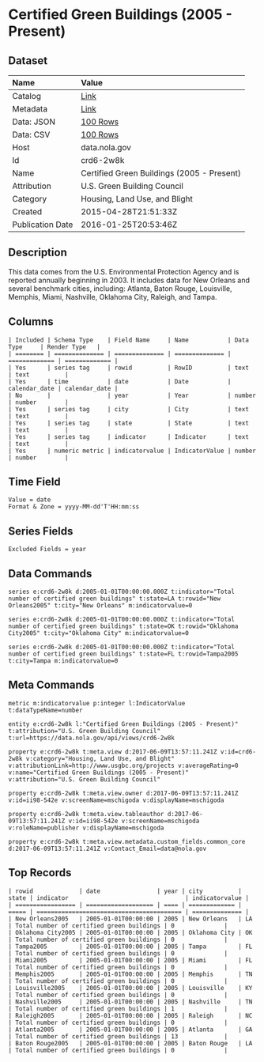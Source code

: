 # Certified Green Buildings (2005 - Present)

## Dataset

| Name | Value |
| :--- | :---- |
| Catalog | [Link](https://catalog.data.gov/dataset/certified-green-buildings-2005-present) |
| Metadata | [Link](https://data.nola.gov/api/views/crd6-2w8k) |
| Data: JSON | [100 Rows](https://data.nola.gov/api/views/crd6-2w8k/rows.json?max_rows=100) |
| Data: CSV | [100 Rows](https://data.nola.gov/api/views/crd6-2w8k/rows.csv?max_rows=100) |
| Host | data.nola.gov |
| Id | crd6-2w8k |
| Name | Certified Green Buildings (2005 - Present) |
| Attribution | U.S. Green Building Council |
| Category | Housing, Land Use, and Blight |
| Created | 2015-04-28T21:51:33Z |
| Publication Date | 2016-01-25T20:53:46Z |

## Description

This data comes from the U.S. Environmental Protection Agency and is reported annually beginning in 2003. It includes data for New Orleans and several benchmark cities, including: Atlanta, Baton Rouge, Louisville, Memphis, Miami, Nashville, Oklahoma City, Raleigh, and Tampa.

## Columns

```ls
| Included | Schema Type    | Field Name     | Name           | Data Type     | Render Type   |
| ======== | ============== | ============== | ============== | ============= | ============= |
| Yes      | series tag     | rowid          | RowID          | text          | text          |
| Yes      | time           | date           | Date           | calendar_date | calendar_date |
| No       |                | year           | Year           | number        | number        |
| Yes      | series tag     | city           | City           | text          | text          |
| Yes      | series tag     | state          | State          | text          | text          |
| Yes      | series tag     | indicator      | Indicator      | text          | text          |
| Yes      | numeric metric | indicatorvalue | IndicatorValue | number        | number        |
```

## Time Field

```ls
Value = date
Format & Zone = yyyy-MM-dd'T'HH:mm:ss
```

## Series Fields

```ls
Excluded Fields = year
```

## Data Commands

```ls
series e:crd6-2w8k d:2005-01-01T00:00:00.000Z t:indicator="Total number of certified green buildings" t:state=LA t:rowid="New Orleans2005" t:city="New Orleans" m:indicatorvalue=0

series e:crd6-2w8k d:2005-01-01T00:00:00.000Z t:indicator="Total number of certified green buildings" t:state=OK t:rowid="Oklahoma City2005" t:city="Oklahoma City" m:indicatorvalue=0

series e:crd6-2w8k d:2005-01-01T00:00:00.000Z t:indicator="Total number of certified green buildings" t:state=FL t:rowid=Tampa2005 t:city=Tampa m:indicatorvalue=0
```

## Meta Commands

```ls
metric m:indicatorvalue p:integer l:IndicatorValue t:dataTypeName=number

entity e:crd6-2w8k l:"Certified Green Buildings (2005 - Present)" t:attribution="U.S. Green Building Council" t:url=https://data.nola.gov/api/views/crd6-2w8k

property e:crd6-2w8k t:meta.view d:2017-06-09T13:57:11.241Z v:id=crd6-2w8k v:category="Housing, Land Use, and Blight" v:attributionLink=http://www.usgbc.org/projects v:averageRating=0 v:name="Certified Green Buildings (2005 - Present)" v:attribution="U.S. Green Building Council"

property e:crd6-2w8k t:meta.view.owner d:2017-06-09T13:57:11.241Z v:id=ii98-542e v:screenName=mschigoda v:displayName=mschigoda

property e:crd6-2w8k t:meta.view.tableauthor d:2017-06-09T13:57:11.241Z v:id=ii98-542e v:screenName=mschigoda v:roleName=publisher v:displayName=mschigoda

property e:crd6-2w8k t:meta.view.metadata.custom_fields.common_core d:2017-06-09T13:57:11.241Z v:Contact_Email=data@nola.gov
```

## Top Records

```ls
| rowid             | date                | year | city          | state | indicator                                 | indicatorvalue | 
| ================= | =================== | ==== | ============= | ===== | ========================================= | ============== | 
| New Orleans2005   | 2005-01-01T00:00:00 | 2005 | New Orleans   | LA    | Total number of certified green buildings | 0              | 
| Oklahoma City2005 | 2005-01-01T00:00:00 | 2005 | Oklahoma City | OK    | Total number of certified green buildings | 0              | 
| Tampa2005         | 2005-01-01T00:00:00 | 2005 | Tampa         | FL    | Total number of certified green buildings | 0              | 
| Miami2005         | 2005-01-01T00:00:00 | 2005 | Miami         | FL    | Total number of certified green buildings | 0              | 
| Memphis2005       | 2005-01-01T00:00:00 | 2005 | Memphis       | TN    | Total number of certified green buildings | 0              | 
| Louisville2005    | 2005-01-01T00:00:00 | 2005 | Louisville    | KY    | Total number of certified green buildings | 0              | 
| Nashville2005     | 2005-01-01T00:00:00 | 2005 | Nashville     | TN    | Total number of certified green buildings | 1              | 
| Raleigh2005       | 2005-01-01T00:00:00 | 2005 | Raleigh       | NC    | Total number of certified green buildings | 0              | 
| Atlanta2005       | 2005-01-01T00:00:00 | 2005 | Atlanta       | GA    | Total number of certified green buildings | 13             | 
| Baton Rouge2005   | 2005-01-01T00:00:00 | 2005 | Baton Rouge   | LA    | Total number of certified green buildings | 0              | 
```